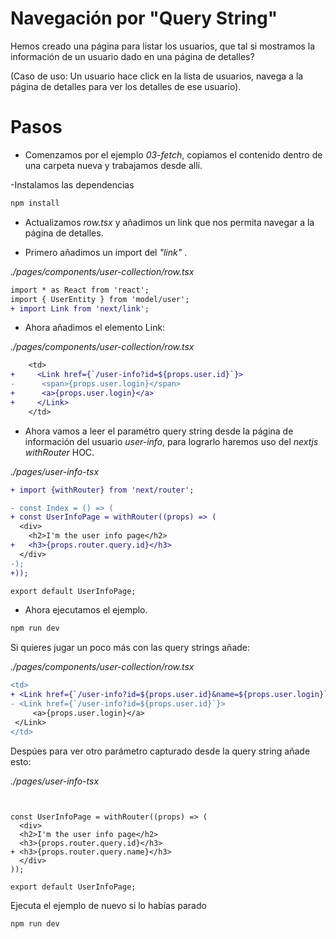 # Navegación por "Query String"

Hemos creado una página para listar los usuarios, que tal si mostramos la información de un usuario dado en una página de detalles? 

(Caso de uso: Un usuario hace click en la lista de usuarios, navega a la página de detalles para  ver los detalles de ese usuario).

# Pasos

- Comenzamos por el ejemplo _03-fetch_, copiamos el contenido dentro de una carpeta nueva y trabajamos desde allí.

-Instalamos las dependencias

```bash
npm install
```

- Actualizamos _row.tsx_ y añadimos un link que nos permita navegar a la página de detalles.

- Primero añadimos un import del _"link"_ .

_./pages/components/user-collection/row.tsx_

```diff
import * as React from 'react';
import { UserEntity } from 'model/user';
+ import Link from 'next/link';
```

- Ahora añadimos el elemento Link:

_./pages/components/user-collection/row.tsx_

```diff
    <td>
+     <Link href={`/user-info?id=${props.user.id}`}>
-      <span>{props.user.login}</span>
+      <a>{props.user.login}</a>
+     </Link>        
    </td>
```

- Ahora vamos a leer el paramétro query string  desde la página de información del usuario  _user-info_, para lograrlo haremos uso del  _nextjs_ _withRouter_ HOC.

_./pages/user-info-tsx_

```diff
+ import {withRouter} from 'next/router';

- const Index = () => (
+ const UserInfoPage = withRouter((props) => (
  <div>
    <h2>I'm the user info page</h2>    
+   <h3>{props.router.query.id}</h3>    
  </div>
-);
+));

export default UserInfoPage;
``` 

- Ahora ejecutamos el ejemplo.

```bash
npm run dev
```
Si quieres jugar un poco más con las query strings añade: 

_./pages/components/user-collection/row.tsx_
```diff
<td>
+ <Link href={`/user-info?id=${props.user.id}&name=${props.user.login}`}>
- <Link href={`/user-info?id=${props.user.id}`}>     
     <a>{props.user.login}</a>
 </Link>        
</td>
````
Despúes para ver otro parámetro capturado desde la query string añade esto:  

_./pages/user-info-tsx_

```dif  import {withRouter} from 'next/router';


const UserInfoPage = withRouter((props) => (
  <div>
  <h2>I'm the user info page</h2>    
  <h3>{props.router.query.id}</h3>
+ <h3>{props.router.query.name}</h3>      
  </div>
));

export default UserInfoPage;
```

Ejecuta el ejemplo de nuevo si lo habías parado 

```bash
npm run dev
```
